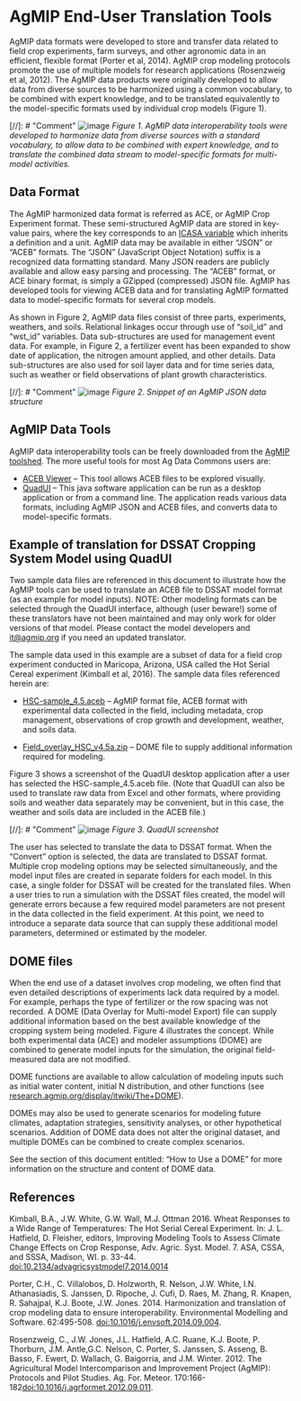 # AgMIP End-User Translation Tools

AgMIP data formats were developed to store and transfer data related to field crop experiments, farm surveys, and other agronomic data in an efficient, flexible format (Porter et al, 2014). AgMIP crop modeling protocols promote the use of multiple models for research applications (Rosenzweig et al, 2012). The AgMIP data products were originally developed to allow data from diverse sources to be harmonized using a common vocabulary, to be combined with expert knowledge, and to be translated equivalently to the model-specific formats used by individual crop models (Figure 1). 

[//]: # "Comment" ![image](https://raw.githubusercontent.com/agmip/ARDN/raw/master/docs/images/AgMIP_Data_Harmonization.jpg)
*Figure 1. AgMIP data interoperability tools were developed to harmonize data from diverse sources with a standard vocabulary, to allow data to be combined with expert knowledge, and to translate the combined data stream to model-specific formats for multi-model activities.*

## Data Format

The AgMIP harmonized data format is referred as ACE, or AgMIP Crop Experiment format. These semi-structured AgMIP data are stored in key-value pairs, where the key corresponds to an [ICASA variable](www.tinyurl.com/icasa-mvl) which inherits a definition and a unit. AgMIP data may be available in either “JSON” or “ACEB” formats. The “JSON” (JavaScript Object Notation) suffix is a recognized data formatting standard. Many JSON readers are publicly available and allow easy parsing and processing. The “ACEB” format, or ACE binary format, is simply a GZipped (compressed) JSON file.  AgMIP has developed tools for viewing ACEB data and for translating AgMIP formatted data to model-specific formats for several crop models.

As shown in Figure 2, AgMIP data files consist of three parts, experiments, weathers, and soils. Relational linkages occur through use of “soil_id” and “wst_id” variables. Data sub-structures are used for management event data. For example, in Figure 2, a fertilizer event has been expanded to show date of application, the nitrogen amount applied, and other details. Data sub-structures are also used for soil layer data and for time series data, such as weather or field observations of plant growth characteristics.

[//]: # "Comment" ![image](https://raw.githubusercontent.com/agmip/ARDN/raw/master/docs/images/JSON_snippet.jpg)
*Figure 2. Snippet of an AgMIP JSON data structure*

## AgMIP Data Tools

AgMIP data interoperability tools can be freely downloaded from the [AgMIP toolshed](http://tools.agmip.org/). The more useful tools for most Ag Data Commons users are:

- [ACEB Viewer](http://tools.agmip.org/acebviewer.php) – This tool allows ACEB files to be explored visually. 
- [QuadUI](http://tools.agmip.org/quadui.php) – This java software application can be run as a desktop application or from a command line. The application reads various data formats, including AgMIP JSON and ACEB files, and converts data to model-specific formats. 

## Example of translation for DSSAT Cropping System Model using QuadUI

Two sample data files are referenced in this document to illustrate how the AgMIP tools can be used to translate an ACEB file to DSSAT model format (as an example for model inputs). 
NOTE: Other modeling formats can be selected through the QuadUI interface, although (user beware!) some of these translators have not been maintained and may only work for older versions of that model. Please contact the model developers and it@agmip.org if you need an updated translator.

The sample data used in this example are a subset of data for a field crop experiment conducted in Maricopa, Arizona, USA called the Hot Serial Cereal experiment (Kimball et al, 2016). The sample data files referenced herein are:

- [HSC-sample_4.5.aceb](https://github.com/agmip/json-translation-samples/blob/master/Wheat_HSC_SHORT/HSC-sample_4.5.aceb?raw=true) – AgMIP format file, ACEB format with experimental data collected in the field, including metadata, crop management, observations of crop growth and development, weather, and soils data.

- [Field_overlay_HSC_v4.5a.zip](https://github.com/agmip/json-translation-samples/blob/master/Wheat_HSC_SHORT/Field_overlay_HSC_v4.5.zip?raw=true) – DOME file to supply additional information required for modeling.

Figure 3 shows a screenshot of the QuadUI desktop application after a user has selected the HSC-sample_4.5.aceb file. (Note that QuadUI can also be used to translate raw data from Excel and other formats, where providing soils and weather data separately may be convenient, but in this case, the weather and soils data are included in the ACEB file.)

[//]: # "Comment" ![image](https://raw.githubusercontent.com/agmip/ARDN/raw/master/docs/images/QuadUI.png)
*Figure 3. QuadUI screenshot*

The user has selected to translate the data to DSSAT format. When the “Convert” option is selected, the data are translated to DSSAT format. Multiple crop modeling options may be selected simultaneously, and the model input files are created in separate folders for each model. In this case, a single folder for DSSAT will be created for the translated files.
When a user tries to run a simulation with the DSSAT files created, the model will generate errors because a few required model parameters are not present in the data collected in the field experiment. At this point, we need to introduce a separate data source that can supply these additional model parameters, determined or estimated by the modeler.

## DOME files

When the end use of a dataset involves crop modeling, we often find that even detailed descriptions of experiments lack data required by a model. For example, perhaps the type of fertilizer or the row spacing was not recorded. A DOME (Data Overlay for Multi-model Export) file can supply additional information based on the best available knowledge of the cropping system being modeled. Figure 4 illustrates the concept. While both experimental data (ACE) and modeler assumptions (DOME) are combined to generate model inputs for the simulation, the original field-measured data are not modified. 

DOME functions are available  to allow calculation of modeling inputs such as initial water content, initial N distribution, and other functions (see [research.agmip.org/display/itwiki/The+DOME](http://research.agmip.org/display/itwiki/The+DOME)).

DOMEs may also be used to generate scenarios for modeling future climates, adaptation strategies, sensitivity analyses, or other hypothetical scenarios. Addition of DOME data does not alter the original dataset, and multiple DOMEs can be combined to create complex scenarios. 

See the section of this document entitled: “How to Use a DOME” for more information on the structure and content of DOME data.



## References

Kimball, B.A., J.W. White, G.W. Wall, M.J. Ottman 2016. Wheat Responses to a Wide Range of Temperatures: The Hot Serial Cereal Experiment. In: J. L. Hatfield, D. Fleisher, editors, Improving Modeling Tools to Assess Climate Change Effects on Crop Response, Adv. Agric. Syst. Model. 7. ASA, CSSA, and SSSA, Madison, WI. p. 33-44. [doi:10.2134/advagricsystmodel7.2014.0014](https://doi.org/10.2134/advagricsystmodel7.2014.0014)

Porter, C.H., C. Villalobos, D. Holzworth, R. Nelson, J.W. White, I.N. Athanasiadis, S. Janssen, D. Ripoche, J. Cufi, D. Raes, M. Zhang, R. Knapen, R. Sahajpal, K.J. Boote, J.W. Jones. 2014. Harmonization and translation of crop modeling data to ensure interoperability. Environmental Modelling and Software. 62:495-508. [doi:10.1016/j.envsoft.2014.09.004](https://doi.org/10.1016/j.envsoft.2014.09.004). 

Rosenzweig, C., J.W. Jones, J.L. Hatfield, A.C. Ruane, K.J. Boote, P. Thorburn, J.M. Antle,G.C. Nelson, C. Porter, S. Janssen, S. Asseng, B. Basso, F. Ewert, D. Wallach, G. Baigorria, and J.M. Winter.  2012. The Agricultural Model Intercomparison and Improvement Project (AgMIP): Protocols and Pilot Studies.  Ag. For. Meteor. 170:166-182[doi:10.1016/j.agrformet.2012.09.011](http://dx.doi.org/10.1016/j.agrformet.2012.09.011). 
